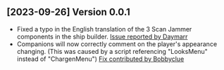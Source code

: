 <!-- When adding items to the changelog, please use H2 (##) and below only, otherwise this will render in a strange way on the Starfield Patch website -->
## [2023-09-26] Version 0.0.1
- Fixed a typo in the English translation of the 3 Scan Jammer components in the ship builder. [Issue reported by Daymarr](https://www.starfieldpatch.dev/issues/22)
- Companions will now correctly comment on the player's appearance changing. (This was caused by a script referencing "LooksMenu" instead of "ChargenMenu") [Fix contributed by Bobbyclue](https://github.com/Starfield-Community-Patch/Starfield-Community-Patch/pull/259)

<!-- 
## Guidance

When adding items to the changelog try and use the template below:

[YYYY-MM-DD] Version 1.0.0
- *Fix Summary* <link to issue>  - [Contributor Name](Profile URL)
-->

